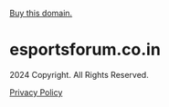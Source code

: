 [Buy this domain.](https://www.mydomaincontact.com/index.php?domain_name=esportsforum.co.in)

esportsforum.co.in
==================

2024 Copyright. All Rights Reserved.  
  
[Privacy Policy](javascript:void(0);)